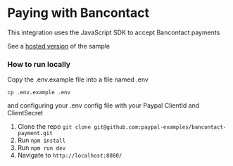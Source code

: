 # Paying with Bancontact

This integration uses the JavaScript SDK to accept Bancontact payments


See a [hosted version](https://bancontact-js-sdk.herokuapp.com/) of the sample

### How to run locally

Copy the .env.example file into a file named .env

```
cp .env.example .env
```

and configuring your .env config file with your Paypal ClientId and ClientSecret

1. Clone the repo  `git clone git@github.com:paypal-examples/bancontact-payment.git`
2. Run `npm install`
3. Run `npm run dev`
4. Navigate to `http://localhost:8080/`